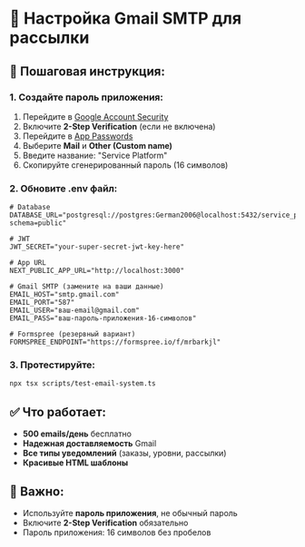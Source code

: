 # 📧 Настройка Gmail SMTP для рассылки

## 🔧 Пошаговая инструкция:

### 1. Создайте пароль приложения:
1. Перейдите в [Google Account Security](https://myaccount.google.com/security)
2. Включите **2-Step Verification** (если не включена)
3. Перейдите в [App Passwords](https://myaccount.google.com/apppasswords)
4. Выберите **Mail** и **Other (Custom name)**
5. Введите название: "Service Platform"
6. Скопируйте сгенерированный пароль (16 символов)

### 2. Обновите .env файл:
```env
# Database
DATABASE_URL="postgresql://postgres:German2006@localhost:5432/service_platform?schema=public"

# JWT
JWT_SECRET="your-super-secret-jwt-key-here"

# App URL
NEXT_PUBLIC_APP_URL="http://localhost:3000"

# Gmail SMTP (замените на ваши данные)
EMAIL_HOST="smtp.gmail.com"
EMAIL_PORT="587"
EMAIL_USER="ваш-email@gmail.com"
EMAIL_PASS="ваш-пароль-приложения-16-символов"

# Formspree (резервный вариант)
FORMSPREE_ENDPOINT="https://formspree.io/f/mrbarkjl"
```

### 3. Протестируйте:
```bash
npx tsx scripts/test-email-system.ts
```

## ✅ Что работает:
- **500 emails/день** бесплатно
- **Надежная доставляемость** Gmail
- **Все типы уведомлений** (заказы, уровни, рассылки)
- **Красивые HTML шаблоны**

## 🚨 Важно:
- Используйте **пароль приложения**, не обычный пароль
- Включите **2-Step Verification** обязательно
- Пароль приложения: 16 символов без пробелов
